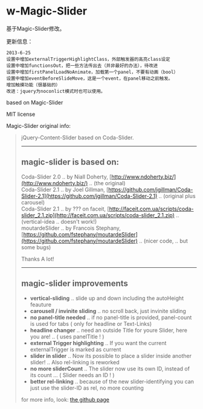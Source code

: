 # w-Magic-Slider

基于Magic-Slider修改。

更新信息：

    2013-6-25
    设置中增加externalTriggerHighlightClass，外部触发器的高亮class设定
    设置中增加functionsOut，把一些方法传出去（并非最好的办法），待改进
    设置中增加firstPanelLoadNoAnimate，加载第一个panel，不要有动画（bool）
    设置中增加eventBeforeSlideMove，这是一个event，在panel移动之前触发。
    增加触摸功能（很基础的）
    改进：jquery为noconlict模式时也可以使用。


based on Magic-Slider

MIT license

Magic-Slider original info:
   
   <blockquote>
jQuery-Content-Slider based on Coda-Slider.   
   
* * *

## magic-slider is based on:

Coda-Slider 2.0 .. by Niall Doherty, [http://www.ndoherty.biz/](http://www.ndoherty.biz/) .. (the original)   
Coda-Slider 2.1 .. by Joel Gillman, [https://github.com/jgillman/Coda-Slider-2.1](https://github.com/jgillman/Coda-Slider-2.1) .. (original plus carousel)   
Coda-Slider 2.1 .. by ??? on faceit, [http://faceit.com.ua/scripts/coda-slider_2.1.zip](http://faceit.com.ua/scripts/coda-slider_2.1.zip) .. (vertical-idea .. doesn't work!)   
moutardeSlider  .. by Francois Stephany, [https://github.com/fstephany/moutardeSlider](https://github.com/fstephany/moutardeSlider) .. (nicer code, .. but some bugs)   
   
Thanks A lot!   

* * *


## magic-slider improvements

* **vertical-sliding** .. slide up and down including the autoHeight feauture
* **carousell / invinite sliding** .. no scroll back, just invinite sliding
* **no panel-title needed** .. if no panel-title is provided, panel-count is used for tabs ( only for headline or Text-Links)
* **headline changer** .. need an outside Title for youre Slider, here you are! .. ( uses panelTitle ! )
* **external Trigger highlighting** .. If you want the current externalTrigger is marked as current
* **slider in slider** .. Now its possible to place a slider inside another slider! .. Also rel-linking is reworked
* **no more sliderCount** .. The slider now use its own ID, instead of its count ... ( Slider needs an ID ! )
* **better rel-linking** .. because of the new slider-identifying you can just use the slider-ID as rel, no more counting 
	

for more info, look: [the github page](http://orangenwerk.github.com/magic-slider/)
</blockquote>
